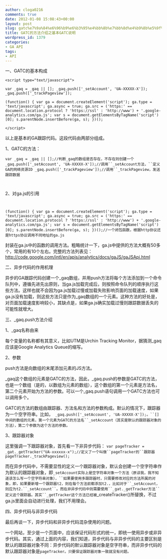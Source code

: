 ```yaml
---
author: cloga0216
comments: true
date: 2012-01-08 15:08:43+00:00
layout: post
slug: gatc%e7%9a%84%e6%96%b9%e6%b3%95%e4%bb%8b%e7%bb%8d%e4%b9%8b%e5%9f%ba%e6%9c%acgatc%e8%af%b4%e6%98%8e
title: GATC的方法介绍之基本GATC说明
wordpress_id: 1379
categories:
- GA API
tags:
- API
---
```


一、GATC的基本构成

`<script type="text/javascript">`

`var _gaq = _gaq || [];
_gaq.push(['_setAccount', 'UA-XXXXX-X']);
_gaq.push(['_trackPageview']);`

`(function() {
var ga = document.createElement('script'); ga.type = 'text/javascript'; ga.async = true;
ga.src = ('https:' == document.location.protocol ? 'https://ssl' : 'http://www') + '.google-analytics.com/ga.js';
var s = document.getElementsByTagName('script')[0]; s.parentNode.insertBefore(ga, s);
})();`

`</script>`

以上是基本的GA跟踪代码。这段代码由两部分组成。<!-- more -->

1、GATC的方法：

`var _gaq = _gaq || [];//判断_gaq的数组是否存在，不存在则创建一个
_gaq.push(['_setAccount', 'UA-XXXXX-X']);//调用``_setAccount方法，``定义GA的网络资源ID
_gaq.push(['_trackPageview']);//调用``_trackPageview，发送跟踪数据`

` `

2、对ga.js的引用

` `

`(function() {
var ga = document.createElement('script'); ga.type = 'text/javascript'; ga.async = true;
ga.src = ('https:' == document.location.protocol ? 'https://ssl' : 'http://www') + '.google-analytics.com/ga.js';
var s = document.getElementsByTagName('script')[0]; s.parentNode.insertBefore(ga, s);
})();//一个闭包函数，根据http协议还是https协议调用不同地址的ga.js`

封装在ga.js中的函数的调用方法。粗略统计一下，ga.js中提供的方法大概有50多个，常用的有10个左右。完整的方法列表见：http://code.google.com/intl/en/apis/analytics/docs/gaJS/gaJSApi.html

二、异步代码的作用机理

异步的GA跟踪代码创建一个_gaq数组，并用push方法将每个方法添加到一个命令队列中，遵循先进先出原则，当ga.js加载完成后，则按照命令队列的顺序执行这些方法。这样也就不会因为ga.js加载过慢或加载失败影响页面的加载速度，如果ga.js没有加载，则这些方法只是作为_gaq数组的一个元素。这种方法的好处是，对页面加载速度影响较小，其缺点是，如果ga.js确实加载过慢则跟踪数据丢失的可能性就增大。

三、_gaq.push方法介绍

1、_gaq名称由来

每个变量的名称都有其意义，比如UTM是Urchin Tracking Monitor，据猜测_gaq应该是Google Analytics Queue的缩写。

2、参数

push方法是向数组的末尾添加元素的JS方法。

_gaq这个数组的元素是GATC的方法，因此，_gaq.push的参数是GATC的方法，也是一个数组（是的，以数组为元素的数组），这个数组的第一个元素是方法名，第二个元素开始为方法的参数。可以一个_gaq.push语句调用一个GATC方法也可以调用多个。

GATC的方法的数组由跟踪器、方法名和方法的参数构成。默认的情况下，跟踪器为一个空字符串。比如，` _gaq.push(['_setAccount', 'UA-XXXXX-X']);。``[]中间的数组的元素，第一个元素为GATC的方法名``_setAccount（其实是默认的跟踪器对象的方法），第二个参数为这个方法的参数。`

3、跟踪器对象

这里强调一下跟踪器对象，首先看一下非异步代码：
`var pageTracker = _gat._getTracker("UA-xxxxxx-x");//定义了一个叫做``pageTracker的``跟踪器
pageTracker._trackPageview();`

而在异步代码中，不需要显性的定义一个跟踪器对象，默认会创建一个空字符串作为默认的跟踪器对象，即`_setAccount实际上是空字符串对象一个方法（原谅我，我不知道该怎么写一个空字符串对象），``如果要使用多跟踪器时，只需要修改对应的方法所属的对象，即，如果要新增一个跟踪器t2，则在每个方法前都添加t2.，比如对于``_setAccount，则应为t2.``_setAccount``。而在非异步代码中则需要使用``_gat._getTracker方法``定义这个跟踪器。其实``_getTracker这个方法已经被`_createTracker()所替换，不过ga.js里面会自动进行处理，我们不用理会。

四、异步代码与非异步代码

最后再谈一下，异步代码和非异步代码混杂使用的问题。

一个网站，至少是一个页面中，应该保证代码形式的统一，即统一使用异步或非异步代码。其实，通过上面的内容，我们知道，异步代码与非异步代码的主要区别是默认的跟踪器对象不同：异步代码的默认跟踪器对象是空字符串，而非异步代码的默认跟踪器对象是`pageTracker。只要保证跟踪器对象一致就没有问题。`
